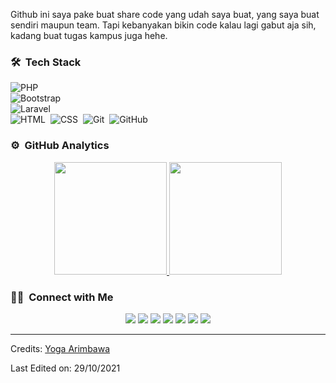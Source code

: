 <!-- # 👋 &nbsp;Hey there! I'm Yoga Arimbawa -->

Github ini saya pake buat share code yang udah saya buat, yang saya buat sendiri maupun team. Tapi kebanyakan bikin code kalau lagi gabut aja sih, kadang buat tugas kampus juga hehe.


### 🛠 &nbsp;Tech Stack

![PHP](https://img.shields.io/badge/-PHP-05122A?style=flat&logo=bootstrap&logoColor=563D7C)\
![Bootstrap](https://img.shields.io/badge/-Bootstrap-05122A?style=flat&logo=bootstrap&logoColor=563D7C)\
![Laravel](https://img.shields.io/badge/-Laravel-05122A?style=flat&logo=bootstrap&logoColor=563D7C)\
![HTML](https://img.shields.io/badge/-HTML-05122A?style=flat&logo=HTML5)&nbsp;
![CSS](https://img.shields.io/badge/-CSS-05122A?style=flat&logo=CSS3&logoColor=1572B6)&nbsp;
![Git](https://img.shields.io/badge/-Git-05122A?style=flat&logo=git)&nbsp;
![GitHub](https://img.shields.io/badge/-GitHub-05122A?style=flat&logo=github)&nbsp;


### ⚙️ &nbsp;GitHub Analytics

<p align="center">
<a href="https://github.com/arimbawadx">
  <img height="180em" src="https://github-readme-stats-eight-theta.vercel.app/api?username=arimbawadx&show_icons=true&theme=algolia&include_all_commits=true&count_private=true"/>
  <img height="180em" src="https://github-readme-stats-eight-theta.vercel.app/api/top-langs/?username=arimbawadx&layout=compact&langs_count=8&theme=algolia"/>
</a>
</p>

### 🤝🏻 &nbsp;Connect with Me

<p align="center">
<a href="https://www.arimbawadx.com"><img src="https://img.shields.io/badge/-arimbawadx.com-3423A6?style=flat&logo=Google-Chrome&logoColor=white"/></a>
<a href="https://api.whatsapp.com/send?phone=6285847801933&text=Halo%20Yoga"><img src="https://img.shields.io/badge/-085847801933-3423A6?style=flat&logo=Whatsapp&logoColor=white"/></a>
<a href="https://t.me/arimbawadx"><img src="https://img.shields.io/badge/-@arimbawadx-3423A6?style=flat&logo=Telegram&logoColor=white"/></a>
<a href="http://line.me/ti/p/~deyogaa95"><img src="https://img.shields.io/badge/-deyogaa95-3423A6?style=flat&logo=Whatsapp&logoColor=white"/></a>
<a href="mailto:yogade9595.yd@gmail.com"><img src="https://img.shields.io/badge/-yogade9595.yd@gmail.com-D14836?style=flat&logo=Gmail&logoColor=white"/></a>
<a href="https://instagram.com/arimbawadx"><img src="https://img.shields.io/badge/-@arimbawadx-E4405F?style=flat&logo=Instagram&logoColor=white"/></a>
<a href="https://facebook.com/arimbawadx"><img src="https://img.shields.io/badge/-@arimbawadx-1877F2?style=flat&logo=Facebook&logoColor=white"/></a>
</p>

-----
Credits: [Yoga Arimbawa](https://github.com/arimbawadx)

Last Edited on: 29/10/2021
